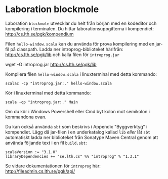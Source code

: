 # Laboration blockmole

Laboration `blockmole` utvecklar du helt från början med en kodeditor och kompilering i terminalen. Du hittar laborationsuppgifterna i kompendiet:
http://cs.lth.se/pgk/kompendium

Filen `hello-window.scala` kan du använda för prova kompilering med en jar-fil på classpath.
Ladda ner introprog-biblioteket härifrån: http://cs.lth.se/pgk/lib och kalla filen för `introprog.jar`

  wget -O introprog.jar http://cs.lth.se/pgk/lib

Kompilera filen `hello-window.scala` i linuxterminal med detta kommando:

    scalac -cp "introprog.jar:." hello-window.scala

Kör i linuxterminal med detta kommando:

    scala -cp "introprog.jar:." Main

Om du kör i Windows Powershell eller Cmd byt kolon mot semikolon i kommandona ovan.

Du kan också använda `sbt` som beskrivs i Appendix "Byggverktyg" i kompendiet. Lägg då jar-filen i en underkatalog kallad `lib` *eller* låt `sbt` automatiskt ladda ner biblioteket från Sonatype Maven Central genom att använda följande text i en fil `build.sbt`:

    scalaVersion := "3.1.0"
    libraryDependencies += "se.lth.cs" %% "introprog" % "1.3.1"

Se vidare dokumentationen för `introprog` här: http://fileadmin.cs.lth.se/pgk/api/
